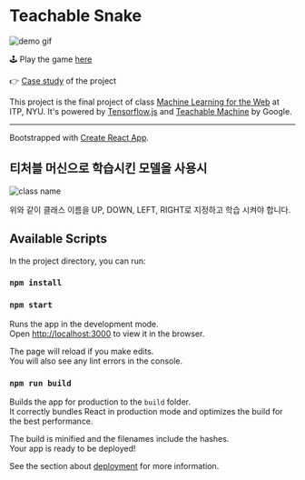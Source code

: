 # Teachable Snake

![demo gif](https://cl.ly/7da1772ebb18/Screen%252520Recording%2525202019-05-08%252520at%25252012.56%252520AM.gif)

🕹 Play the game [here](https://teachable-snake.netlify.com)

👉 [Case study](https://www.vinceshao.com/works/teachable-snake) of the project

This project is the final project of class [Machine Learning for the Web](https://github.com/yining1023/machine-learning-for-the-web) at ITP, NYU. It's powered by [Tensorflow.js](https://www.tensorflow.org/js/guide/nodejs) and [Teachable Machine](https://teachablemachine.withgoogle.com/) by Google.


---

Bootstrapped with [Create React App](https://github.com/facebook/create-react-app).

## 티처블 머신으로 학습시킨 모델을 사용시
![class name](https://i.ibb.co/M6RCkpV/image.png) 

위와 같이 클래스 이름을 UP, DOWN, LEFT, RIGHT로 지정하고 학습 시켜야 합니다.

## Available Scripts


In the project directory, you can run:

### `npm install`

### `npm start`

Runs the app in the development mode.<br>
Open [http://localhost:3000](http://localhost:3000) to view it in the browser.

The page will reload if you make edits.<br>
You will also see any lint errors in the console.


### `npm run build`

Builds the app for production to the `build` folder.<br>
It correctly bundles React in production mode and optimizes the build for the best performance.

The build is minified and the filenames include the hashes.<br>
Your app is ready to be deployed!

See the section about [deployment](https://facebook.github.io/create-react-app/docs/deployment) for more information.
